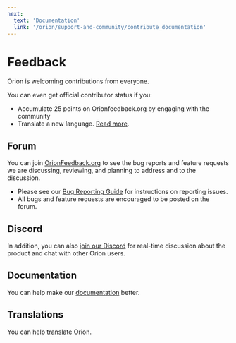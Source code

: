 ```yaml
---
next:
  text: 'Documentation'
  link: '/orion/support-and-community/contribute_documentation'
---
```


# Feedback

Orion is welcoming contributions from everyone.

You can even get official contributor status if you:
- Accumulate 25 points on Orionfeedback.org by engaging with the community
- Translate a new language. [Read more](./contribute_translations.md).

## Forum
You can join [OrionFeedback.org](https://orionfeedback.org/) to see the bug reports and feature requests we are discussing, reviewing, and planning to address
and to the discussion.

- Please see our [Bug Reporting Guide](./troubleshooting/bug-reporting.md) for instructions on reporting issues.
- All bugs and feature requests are encouraged to be posted on the forum.

## Discord

In addition, you can also [join our Discord](discord-server.md) for real-time discussion about
the product and chat with other Orion users.

## Documentation

You can help make our [documentation](contribute_documentation) better.

## Translations

You can help [translate](contribute_translations.md) Orion.
